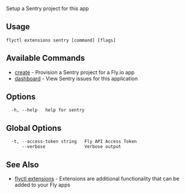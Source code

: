 Setup a Sentry project for this app


## Usage
~~~
flyctl extensions sentry [command] [flags]
~~~

## Available Commands
* [create](/docs/flyctl/extensions-sentry-create/)	 - Provision a Sentry project for a Fly.io app
* [dashboard](/docs/flyctl/extensions-sentry-dashboard/)	 - View Sentry issues for this application

## Options

~~~
  -h, --help   help for sentry
~~~

## Global Options

~~~
  -t, --access-token string   Fly API Access Token
      --verbose               Verbose output
~~~

## See Also

* [flyctl extensions](/docs/flyctl/extensions/)	 - Extensions are additional functionality that can be added to your Fly apps

